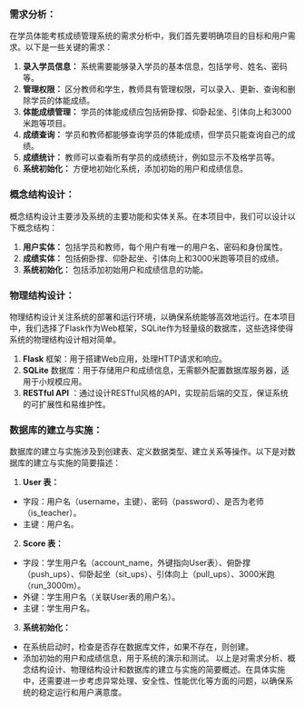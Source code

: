 ### 需求分析：
在学员体能考核成绩管理系统的需求分析中，我们首先要明确项目的目标和用户需求。以下是一些关键的需求：
1. **录入学员信息：** 系统需要能够录入学员的基本信息，包括学号、姓名、密码等。
2. **管理权限：** 区分教师和学生，教师具有管理权限，可以录入、更新、查询和删除学员的体能成绩。
3. **体能成绩管理：** 学员的体能成绩应包括俯卧撑、仰卧起坐、引体向上和3000米跑等项目。
4. **成绩查询：** 学员和教师都能够查询学员的体能成绩，但学员只能查询自己的成绩。
5. **成绩统计：** 教师可以查看所有学员的成绩统计，例如显示不及格学员等。
6. **系统初始化：** 方便地初始化系统，添加初始的用户和成绩信息。

### 概念结构设计：
概念结构设计主要涉及系统的主要功能和实体关系。在本项目中，我们可以设计以下概念结构：
1. **用户实体：** 包括学员和教师，每个用户有唯一的用户名、密码和身份属性。
2. **成绩实体：** 包括俯卧撑、仰卧起坐、引体向上和3000米跑等项目的成绩。
3. **系统初始化：** 包括添加初始用户和成绩信息的功能。

### 物理结构设计：
物理结构设计关注系统的部署和运行环境，以确保系统能够高效地运行。在本项目中，我们选择了Flask作为Web框架，SQLite作为轻量级的数据库，这些选择使得系统的物理结构设计相对简单。
1. **Flask** 框架：用于搭建Web应用，处理HTTP请求和响应。
2. **SQLite** 数据库：用于存储用户和成绩信息，无需额外配置数据库服务器，适用于小规模应用。
3. **RESTful API** ：通过设计RESTful风格的API，实现前后端的交互，保证系统的可扩展性和易维护性。

### 数据库的建立与实施：
数据库的建立与实施涉及到创建表、定义数据类型、建立关系等操作。以下是对数据库的建立与实施的简要描述：
1. **User 表：**
  - 字段：用户名（username，主键）、密码（password）、是否为老师（is\_teacher）。
  - 主键：用户名。
2. **Score 表：**
  - 字段：学生用户名（account\_name，外键指向User表）、俯卧撑（push\_ups）、仰卧起坐（sit\_ups）、引体向上（pull\_ups）、3000米跑（run\_3000m）。
  - 外键：学生用户名（关联User表的用户名）。
  - 主键：学生用户名。
3. **系统初始化：**
  - 在系统启动时，检查是否存在数据库文件，如果不存在，则创建。
  - 添加初始的用户和成绩信息，用于系统的演示和测试。
以上是对需求分析、概念结构设计、物理结构设计和数据库的建立与实施的简要概述。在具体实施中，还需要进一步考虑异常处理、安全性、性能优化等方面的问题，以确保系统的稳定运行和用户满意度。

